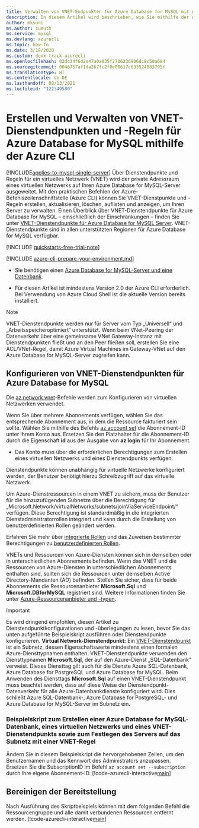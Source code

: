 ```yaml
---
title: Verwalten von VNET-Endpunkten für Azure Database for MySQL mit einer Azure-Befehlszeilenschnittstelle
description: In diesem Artikel wird beschrieben, wie Sie mithilfe der Azure CLI-Befehlszeile VNET-Dienstendpunkte und -Regeln für Azure Database for MySQL erstellen und verwalten.
author: mksuni
ms.author: sumuth
ms.service: mysql
ms.devlang: azurecli
ms.topic: how-to
ms.date: 3/18/2020
ms.custom: devx-track-azurecli
ms.openlocfilehash: 02dc34f6d2e47a0a035f2706236906dc8c50a684
ms.sourcegitcommit: 0046757af1da267fc2f0e88617c633524883795f
ms.translationtype: HT
ms.contentlocale: de-DE
ms.lasthandoff: 08/13/2021
ms.locfileid: "122349580"
---
```

# <a name="create-and-manage-azure-database-for-mysql-vnet-service-endpoints-using-azure-cli"></a>Erstellen und Verwalten von VNET-Dienstendpunkten und -Regeln für Azure Database for MySQL mithilfe der Azure CLI

[!INCLUDE[applies-to-mysql-single-server](includes/applies-to-mysql-single-server.md)]
Über Dienstendpunkte und Regeln für ein virtuelles Netzwerk (VNET) wird der private Adressraum eines virtuellen Netzwerks auf Ihren Azure Database for MySQL-Server ausgeweitet. Mit den praktischen Befehlen der Azure-Befehlszeilenschnittstelle (Azure CLI) können Sie VNET-Dienstpunkte und -Regeln erstellen, aktualisieren, löschen, auflisten und anzeigen, um Ihren Server zu verwalten. Einen Überblick über VNET-Dienstendpunkte für Azure Database for MySQL – einschließlich der Einschränkungen – finden Sie unter [VNET-Dienstendpunkte für Azure Database for MySQL Server](concepts-data-access-and-security-vnet.md). VNET-Dienstendpunkte sind in allen unterstützten Regionen für Azure Database for MySQL verfügbar.

[!INCLUDE [quickstarts-free-trial-note](../../includes/quickstarts-free-trial-note.md)]

[!INCLUDE [azure-cli-prepare-your-environment.md](../../includes/azure-cli-prepare-your-environment.md)]

- Sie benötigen einen [Azure Database for MySQL-Server und eine Datenbank](quickstart-create-mysql-server-database-using-azure-cli.md).
 
- Für diesen Artikel ist mindestens Version 2.0 der Azure CLI erforderlich. Bei Verwendung von Azure Cloud Shell ist die aktuelle Version bereits installiert.

> [!NOTE]
> VNET-Dienstendpunkte werden nur für Server vom Typ „Universell“ und „Arbeitsspeicheroptimiert“ unterstützt.
> Wenn beim VNet-Peering der Datenverkehr über eine gemeinsame VNet Gateway-Instanz mit Dienstendpunkten fließt und an den Peer fließen soll, erstellen Sie eine ACL/VNet-Regel, damit Azure Virtual Machines im Gateway-VNet auf den Azure Database for MySQL-Server zugreifen kann.

## <a name="configure-vnet-service-endpoints-for-azure-database-for-mysql"></a>Konfigurieren von VNET-Dienstendpunkten für Azure Database for MySQL
Die [az network vnet](/cli/azure/network/vnet)-Befehle werden zum Konfigurieren von virtuellen Netzwerken verwendet.

Wenn Sie über mehrere Abonnements verfügen, wählen Sie das entsprechende Abonnement aus, in dem die Ressource fakturiert sein sollte. Wählen Sie mithilfe des Befehls [az account set](/cli/azure/account#az_account_set) die Abonnement-ID unter Ihrem Konto aus. Ersetzen Sie den Platzhalter für die Abonnement-ID durch die Eigenschaft **id** aus der Ausgabe von **az login** für Ihr Abonnement.

- Das Konto muss über die erforderlichen Berechtigungen zum Erstellen eines virtuellen Netzwerks und eines Dienstendpunkts verfügen.

Dienstendpunkte können unabhängig für virtuelle Netzwerke konfiguriert werden, der Benutzer benötigt hierzu Schreibzugriff auf das virtuelle Netzwerk.

Um Azure-Dienstressourcen in einem VNET zu sichern, muss der Benutzer für die hinzuzufügenden Subnetze über die Berechtigung für „Microsoft.Network/virtualNetworks/subnets/joinViaServiceEndpoint/“ verfügen. Diese Berechtigung ist standardmäßig in die integrierten Dienstadministratorrollen integriert und kann durch die Erstellung von benutzerdefinierten Rollen geändert werden.

Erfahren Sie mehr über [integrierte Rollen](../role-based-access-control/built-in-roles.md) und das Zuweisen bestimmter Berechtigungen zu [benutzerdefinierten Rollen](../role-based-access-control/custom-roles.md).

VNETs und Ressourcen von Azure-Diensten können sich in demselben oder in unterschiedlichen Abonnements befinden. Wenn das VNET und die Ressourcen von Azure-Diensten in unterschiedlichen Abonnements enthalten sind, sollten sich die Ressourcen unter demselben Active Directory-Mandanten (AD) befinden. Stellen Sie sicher, dass für beide Abonnements die Ressourcenanbieter **Microsoft.Sql** und **Microsoft.DBforMySQL** registriert sind. Weitere Informationen finden Sie unter [Azure-Ressourcenanbieter und -typen][resource-manager-portal].

> [!IMPORTANT]
> Es wird dringend empfohlen, diesen Artikel zu Dienstendpunktkonfigurationen und -überlegungen zu lesen, bevor Sie das unten aufgeführte Beispielskript ausführen oder Dienstendpunkte konfigurieren. **Virtual Network-Dienstendpunkt:** Ein [VNET-Dienstendpunkt](../virtual-network/virtual-network-service-endpoints-overview.md) ist ein Subnetz, dessen Eigenschaftswerte mindestens einen formalen Azure-Diensttypnamen enthalten. VNET-Dienstendpunkte verwenden den Diensttypnamen **Microsoft.Sql**, der auf den Azure-Dienst „SQL-Datenbank“ verweist. Dieses Diensttag gilt auch für die Dienste Azure SQL-Datenbank, Azure Database for PostgreSQL und Azure Database for MySQL. Beim Anwenden des Diensttags **Microsoft.Sql** auf einen VNET-Dienstendpunkt muss beachtet werden, dass auf diese Weise der Dienstendpunkt-Datenverkehr für alle Azure-Datenbankdienste konfiguriert wird. Dies schließt Azure SQL-Datenbank-, Azure Database for PostgreSQL- und Azure Database for MySQL-Server im Subnetz ein. 
> 

### <a name="sample-script-to-create-an-azure-database-for-mysql-database-create-a-vnet-vnet-service-endpoint-and-secure-the-server-to-the-subnet-with-a-vnet-rule"></a>Beispielskript zum Erstellen einer Azure Database for MySQL-Datenbank, eines virtuellen Netzwerks und eines VNET-Dienstendpunkts sowie zum Festlegen des Servers auf das Subnetz mit einer VNET-Regel
Ändern Sie in diesem Beispielskript die hervorgehobenen Zeilen, um den Benutzernamen und das Kennwort des Administrators anzupassen. Ersetzen Sie die SubscriptionID im Befehl `az account set --subscription` durch Ihre eigene Abonnement-ID.
[!code-azurecli-interactive[main](../../cli_scripts/mysql/create-mysql-server-vnet/create-mysql-server.sh?highlight=5,20 "Create an Azure Database for MySQL, VNet, VNet service endpoint, and VNet rule.")]

## <a name="clean-up-deployment"></a>Bereinigen der Bereitstellung
Nach Ausführung des Skriptbeispiels können mit dem folgenden Befehl die Ressourcengruppe und alle damit verbundenen Ressourcen entfernt werden.
[!code-azurecli-interactive[main](../../cli_scripts/mysql/create-mysql-server-vnet/delete-mysql.sh "Delete the resource group.")]

<!-- Link references, to text, Within this same GitHub repo. --> 
[resource-manager-portal]: ../azure-resource-manager/management/resource-providers-and-types.md
